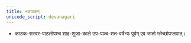 ```yaml
---
title: +काठकम् 
unicode_script: devanagari  
---
```

- काठक-सस्वर-पाठलोपश्च शाह-शुजा-काले उप-पञ्च-शत-वर्षेभ्यः पूर्वम् एव जातो म्लेच्छोपप्लवात्।

 